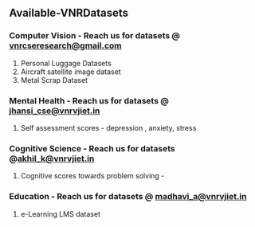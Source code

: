 ## Available-VNRDatasets
### Computer Vision - Reach us for datasets @ vnrcseresearch@gmail.com 
1. Personal Luggage Datasets
2. Aircraft satellite image dataset
3. Metal Scrap Dataset
### Mental Health - Reach us for datasets @ jhansi_cse@vnrvjiet.in
1. Self assessment scores - depression , anxiety, stress
### Cognitive Science - Reach us for datasets @akhil_k@vnrvjiet.in  
1. Cognitive scores towards problem solving - 
### Education - Reach us for datasets @ madhavi_a@vnrvjiet.in
1. e-Learning LMS dataset 
